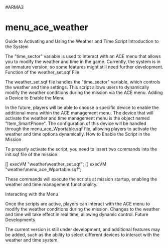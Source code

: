 #ARMA3
# menu_ace_weather
Guide to Activating and Using the Weather and Time Script
Introduction to the System

The "time_sector" variable is used to interact with an ACE menu that allows you to modify the weather and time in the game.
Currently, the system is in an immature version, so some features might still need further development.
Function of the weather_set.sqf File

The weather_set.sqf file handles the "time_sector" variable, which controls the weather and time settings.
This script allows users to dynamically modify the weather conditions during the mission via the ACE menu.
Adding a Device to Enable the Menu

In the future, players will be able to choose a specific device to enable the additional menu within the ACE management menu.
The device that will activate the weather and time management menu is the object named "Item_SmartPhone".
The configuration of this device will be handled through the menu_ace_Wportable.sqf file, allowing players to activate the weather and time options dynamically.
How to Enable the Script in the Mission

To properly activate the script, you need to insert two commands into the init.sqf file of the mission:



[] execVM "weather\weather_set.sqf";
[] execVM "weather\menu_ace_Wportable.sqf";

These commands will execute the scripts at mission startup, enabling the weather and time management functionality.

Interacting with the Menu

Once the scripts are active, players can interact with the ACE menu to modify the weather conditions during the mission.
Changes to the weather and time will take effect in real time, allowing dynamic control.
Future Developments

The current version is still under development, and additional features may be added, such as the ability to select different devices to interact with the weather and time system.
